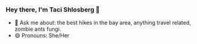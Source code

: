 ### Hey there, I'm Taci Shlosberg 👋

- 💬 Ask me about: the best hikes in the bay area, anything travel related, zombie ants fungi.
- 😄 Pronouns: She/Her
